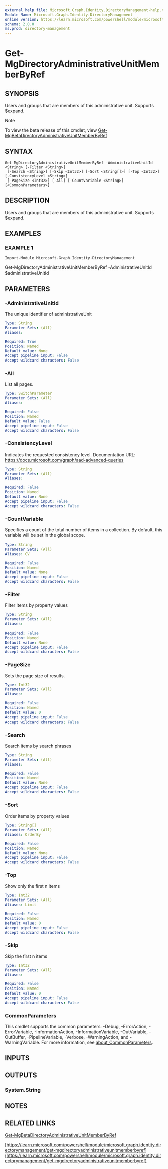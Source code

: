 ```yaml
---
external help file: Microsoft.Graph.Identity.DirectoryManagement-help.xml
Module Name: Microsoft.Graph.Identity.DirectoryManagement
online version: https://learn.microsoft.com/powershell/module/microsoft.graph.identity.directorymanagement/get-mgdirectoryadministrativeunitmemberbyref
schema: 2.0.0
ms.prod: directory-management
---
```


# Get-MgDirectoryAdministrativeUnitMemberByRef

## SYNOPSIS
Users and groups that are members of this administrative unit.
Supports $expand.

> [!NOTE]
> To view the beta release of this cmdlet, view [Get-MgBetaDirectoryAdministrativeUnitMemberByRef](/powershell/module/Microsoft.Graph.Beta.Identity.DirectoryManagement/Get-MgBetaDirectoryAdministrativeUnitMemberByRef?view=graph-powershell-beta)

## SYNTAX

```
Get-MgDirectoryAdministrativeUnitMemberByRef -AdministrativeUnitId <String> [-Filter <String>]
 [-Search <String>] [-Skip <Int32>] [-Sort <String[]>] [-Top <Int32>] [-ConsistencyLevel <String>]
 [-PageSize <Int32>] [-All] [-CountVariable <String>] [<CommonParameters>]
```

## DESCRIPTION
Users and groups that are members of this administrative unit.
Supports $expand.

## EXAMPLES

### EXAMPLE 1
```
Import-Module Microsoft.Graph.Identity.DirectoryManagement
```

Get-MgDirectoryAdministrativeUnitMemberByRef -AdministrativeUnitId $administrativeUnitId

## PARAMETERS

### -AdministrativeUnitId
The unique identifier of administrativeUnit

```yaml
Type: String
Parameter Sets: (All)
Aliases:

Required: True
Position: Named
Default value: None
Accept pipeline input: False
Accept wildcard characters: False
```

### -All
List all pages.

```yaml
Type: SwitchParameter
Parameter Sets: (All)
Aliases:

Required: False
Position: Named
Default value: False
Accept pipeline input: False
Accept wildcard characters: False
```

### -ConsistencyLevel
Indicates the requested consistency level.
Documentation URL: https://docs.microsoft.com/graph/aad-advanced-queries

```yaml
Type: String
Parameter Sets: (All)
Aliases:

Required: False
Position: Named
Default value: None
Accept pipeline input: False
Accept wildcard characters: False
```

### -CountVariable
Specifies a count of the total number of items in a collection.
By default, this variable will be set in the global scope.

```yaml
Type: String
Parameter Sets: (All)
Aliases: CV

Required: False
Position: Named
Default value: None
Accept pipeline input: False
Accept wildcard characters: False
```

### -Filter
Filter items by property values

```yaml
Type: String
Parameter Sets: (All)
Aliases:

Required: False
Position: Named
Default value: None
Accept pipeline input: False
Accept wildcard characters: False
```

### -PageSize
Sets the page size of results.

```yaml
Type: Int32
Parameter Sets: (All)
Aliases:

Required: False
Position: Named
Default value: 0
Accept pipeline input: False
Accept wildcard characters: False
```

### -Search
Search items by search phrases

```yaml
Type: String
Parameter Sets: (All)
Aliases:

Required: False
Position: Named
Default value: None
Accept pipeline input: False
Accept wildcard characters: False
```

### -Sort
Order items by property values

```yaml
Type: String[]
Parameter Sets: (All)
Aliases: OrderBy

Required: False
Position: Named
Default value: None
Accept pipeline input: False
Accept wildcard characters: False
```

### -Top
Show only the first n items

```yaml
Type: Int32
Parameter Sets: (All)
Aliases: Limit

Required: False
Position: Named
Default value: 0
Accept pipeline input: False
Accept wildcard characters: False
```

### -Skip
Skip the first n items

```yaml
Type: Int32
Parameter Sets: (All)
Aliases:

Required: False
Position: Named
Default value: 0
Accept pipeline input: False
Accept wildcard characters: False
```

### CommonParameters
This cmdlet supports the common parameters: -Debug, -ErrorAction, -ErrorVariable, -InformationAction, -InformationVariable, -OutVariable, -OutBuffer, -PipelineVariable, -Verbose, -WarningAction, and -WarningVariable. For more information, see [about_CommonParameters](http://go.microsoft.com/fwlink/?LinkID=113216).

## INPUTS

## OUTPUTS

### System.String
## NOTES

## RELATED LINKS
[Get-MgBetaDirectoryAdministrativeUnitMemberByRef](/powershell/module/Microsoft.Graph.Beta.Identity.DirectoryManagement/Get-MgBetaDirectoryAdministrativeUnitMemberByRef?view=graph-powershell-beta)

[https://learn.microsoft.com/powershell/module/microsoft.graph.identity.directorymanagement/get-mgdirectoryadministrativeunitmemberbyref](https://learn.microsoft.com/powershell/module/microsoft.graph.identity.directorymanagement/get-mgdirectoryadministrativeunitmemberbyref)


